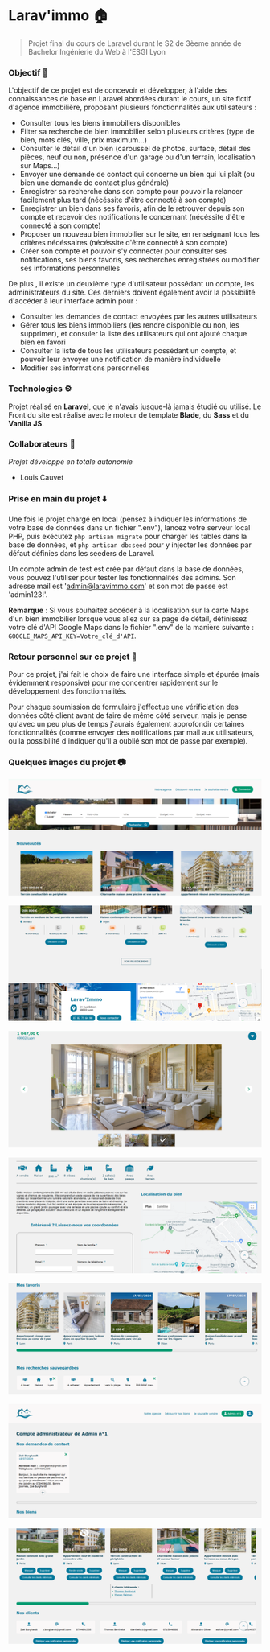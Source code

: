 # Larav'immo 🏠

>Projet final du cours de Laravel durant le S2 de 3èeme année de Bachelor Ingénierie du Web à l'ESGI Lyon


### Objectif 🎯
L'objectif de ce projet est de concevoir et développer, à l'aide des connaissances de base en Laravel abordées durant le cours, un site fictif d'agence immobilière, proposant plusieurs fonctionnalités aux utilisateurs :
- Consulter tous les biens immobiliers disponibles
- Filter sa recherche de bien immobilier selon plusieurs critères (type de bien, mots clés, ville, prix maximum...)
- Consulter le détail d'un bien (caroussel de photos, surface, détail des pièces, neuf ou non, présence d'un garage ou d'un terrain, localisation sur Maps...)
- Envoyer une demande de contact qui concerne un bien qui lui plaît (ou bien une demande de contact plus générale)
- Enregistrer sa recherche dans son compte pour pouvoir la relancer facilement plus tard (nécéssite d'être connecté à son compte)
- Enregistrer un bien dans ses favoris, afin de le retrouver depuis son compte et recevoir des notifications le concernant (nécéssite d'être connecté à son compte)
- Proposer un nouveau bien immobilier sur le site, en renseignant tous les critères nécéssaires (nécéssite d'être connecté à son compte)
- Créer son compte et pouvoir s'y connecter pour consulter ses notifications, ses biens favoris, ses recherches enregistrées ou modifier ses informations personnelles

De plus , il existe un deuxième type d'utilisateur possédant un compte, les administrateurs du site.
Ces derniers doivent également avoir la possibilité d'accéder à leur interface admin pour :
- Consulter les demandes de contact envoyées par les autres utilisateurs
- Gérer tous les biens immobiliers (les rendre disponible ou non, les supprimer), et consuler la liste des utilisateurs qui ont ajouté chaque bien en favori
- Consulter la liste de tous les utilisateurs possédant un compte, et pouvoir leur envoyer une notification de manière individuelle
- Modifier ses informations personnelles


### Technologies ⚙️
Projet réalisé en **Laravel**, que je n'avais jusque-là jamais étudié ou utilisé. Le Front du site est réalisé avec le moteur de template **Blade**, du **Sass** et du **Vanilla JS**.


### Collaborateurs 👥
*Projet développé en totale autonomie*
- Louis Cauvet


### Prise en main du projet ⬇️
Une fois le projet chargé en local (pensez à indiquer les informations de votre base de données dans un fichier ".env"), lancez votre serveur local PHP, puis exécutez ``php artisan migrate`` pour charger les tables dans la base de données, et ``php artisan db:seed`` pour y injecter les données par défaut définies dans les seeders de Laravel.

Un compte admin de test est crée par défaut dans la base de données, vous pouvez l'utiliser pour tester les fonctionnalités des admins. Son adresse mail est 'admin@laravimmo.com' et son mot de passe est 'admin123!'.

**Remarque** : Si vous souhaitez accéder à la localisation sur la carte Maps d'un bien immobilier lorsque vous allez sur sa page de détail, définissez votre clé d'API Google Maps dans le fichier ".env" de la manière suivante : ``GOOGLE_MAPS_API_KEY=Votre_clé_d'API``.


### Retour personnel sur ce projet 💭
Pour ce projet, j'ai fait le choix de faire une interface simple et épurée (mais évidemment responsive) pour me concentrer rapidement sur le développement des fonctionnalités.

Pour chaque soumission de formulaire j'effectue une vérificiation des données côté client avant de faire de même côté serveur, mais je pense qu'avec un peu plus de temps j'aurais également approfondir certaines fonctionnalités (comme envoyer des notifications par mail aux utilisateurs, ou la possibilité d'indiquer qu'il a oublié son mot de passe par exemple).


### Quelques images du projet 📷
![Haut de la page d'accueil](https://github.com/Louis-Cauvet/Captures-des-projets/blob/main/Larav'immo/capture1.png)
</br></br>
![Bas de la page d'accueil](https://github.com/Louis-Cauvet/Captures-des-projets/blob/main/Larav'immo/capture2.png)
</br></br>
![Carrousel de photos d'un bien](https://github.com/Louis-Cauvet/Captures-des-projets/blob/main/Larav'immo/capture3.png)
</br></br>
![Détail d'un bien](https://github.com/Louis-Cauvet/Captures-des-projets/blob/main/Larav'immo/capture4.png)
</br></br>
![Compte client](https://github.com/Louis-Cauvet/Captures-des-projets/blob/main/Larav'immo/capture5.png)
</br></br>
![Demandes de contact sur le compte admin](https://github.com/Louis-Cauvet/Captures-des-projets/blob/main/Larav'immo/capture6.png)
</br></br>
![Gestion des biens et des clients sur le compte admin](https://github.com/Louis-Cauvet/Captures-des-projets/blob/main/Larav'immo/capture7.png)


